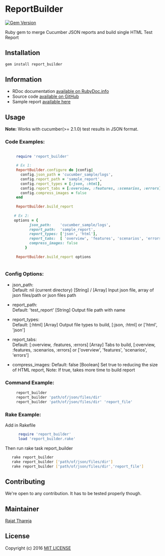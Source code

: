 # ReportBuilder
[![Gem Version](https://badge.fury.io/rb/report_builder.svg)](https://badge.fury.io/rb/report_builder)

Ruby gem to merge Cucumber JSON reports and build single HTML Test Report

## Installation

```bash
gem install report_builder
```

## Information

* RDoc documentation [available on RubyDoc.info](http://www.rubydoc.info/gems/report_builder)
* Source code [available on GitHub](http://github.com/rajatthareja/ReportBuilder)
* Sample report [available here](http://www.rajatthareja.com/reportbuilder/sample.html)

## Usage

**Note:** Works with cucumber(>= 2.1.0) test results in JSON format.

### Code Examples:

```ruby

     require 'report_builder'
    
     # Ex 1:
     ReportBuilder.configure do |config|
       config.json_path = 'cucumber_sample/logs',
       config.report_path = 'sample_report',
       config.report_types = [:json, :html],
       config.report_tabs = [:overview, :features, :scenarios, :errors],
       config.compress_images = false
     end
    
     ReportBuilder.build_report
    
    # Ex 2:
    options = {
           json_path:    'cucumber_sample/logs',
           report_path:  'sample_report',
           report_types: ['json', 'html'],
           report_tabs:  [ 'overview', 'features', 'scenarios', 'errors']
           compress_images: false
         }
    
     ReportBuilder.build_report options
        
```

### Config Options:

* json_path:       
    Default: nil (current directory)
    [String] / [Array] Input json file, array of json files/path or json files path

* report_path:     
    Default: 'test_report'
    [String] Output file path with name

* report_types:    
    Default: [:html]
    [Array] Output file types to build, [:json, :html] or ['html', 'json']

* report_tabs:     
    Default: [:overview, :features, :errors]
    [Array] Tabs to build, [:overview, :features, :scenarios, :errors] or ['overview', 'features', 'scenarios', 'errors']

* compress_images: 
    Default: false
    [Boolean] Set true to reducing the size of HTML report, Note: If true, takes more time to build report


### Command Example:

```bash
     report_builder
     report_builder 'path/of/json/files/dir'
     report_builder 'path/of/json/files/dir' 'report_file'
```

### Rake Example:

Add in Rakefile
```ruby
      require 'report_builder'
      load 'report_builder.rake'
```
Then run rake task report_builder

```bash
   rake report_builder
   rake report_builder ['path/of/json/files/dir']
   rake report_builder ['path/of/json/files/dir','report_file']
```

## Contributing

 We're open to any contribution. It has to be tested properly though.

## Maintainer

[Rajat Thareja](http://www.rajatthareja.com)

## License

Copyright (c) 2016 [MIT LICENSE](LICENSE)